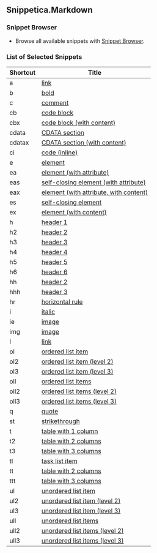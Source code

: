 ## Snippetica.Markdown

### Snippet Browser
* Browse all available snippets with [Snippet Browser](http://pihrt.net/snippetica/snippets?engine=vscode&language=markdown).

### List of Selected Snippets

Shortcut | Title
-------- | -----
a|[link](Link_.snippet)
b|[bold](Bold.snippet)
c|[comment](Comment.snippet)
cb|[code block](CodeBlock.snippet)
cbx|[code block \(with content\)](CodeBlockWithContent.snippet)
cdata|[CDATA section](CDataSection.snippet)
cdatax|[CDATA section \(with content\)](CDataSectionWithContent.snippet)
ci|[code \(inline\)](CodeInline.snippet)
e|[element](Element.snippet)
ea|[element \(with attribute\)](ElementWithAttribute.snippet)
eas|[self\-closing element \(with attribute\)](SelfClosingElementWithAttribute.snippet)
eax|[element \(with attribute, with content\)](ElementWithAttributeWithContent.snippet)
es|[self\-closing element](SelfClosingElement.snippet)
ex|[element \(with content\)](ElementWithContent.snippet)
h|[header 1](Header1.snippet)
h2|[header 2](Header2.snippet)
h3|[header 3](Header3.snippet)
h4|[header 4](Header4.snippet)
h5|[header 5](Header5.snippet)
h6|[header 6](Header6.snippet)
hh|[header 2](Header2_.snippet)
hhh|[header 3](Header3_.snippet)
hr|[horizontal rule](HorizontalRule.snippet)
i|[italic](Italic.snippet)
ie|[image](Image.snippet)
img|[image](Image_.snippet)
l|[link](Link.snippet)
ol|[ordered list item](OrderedListItem.snippet)
ol2|[ordered list item \(level 2\)](OrderedListItemLevel2.snippet)
ol3|[ordered list item \(level 3\)](OrderedListItemLevel3.snippet)
oll|[ordered list items](OrderedListItems.snippet)
oll2|[ordered list items \(level 2\)](OrderedListItemsLevel2.snippet)
oll3|[ordered list items \(level 3\)](OrderedListItemsLevel3.snippet)
q|[quote](Quote.snippet)
st|[strikethrough](StrikeThrough.snippet)
t|[table with 1 column](Table.snippet)
t2|[table with 2 columns](Table2.snippet)
t3|[table with 3 columns](Table3.snippet)
tl|[task list item](TaskListItem.snippet)
tt|[table with 2 columns](Table2_.snippet)
ttt|[table with 3 columns](Table3_.snippet)
ul|[unordered list item](UnorderedListItem.snippet)
ul2|[unordered list item \(level 2\)](UnorderedListItemLevel2.snippet)
ul3|[unordered list item \(level 3\)](UnorderedListItemLevel3.snippet)
ull|[unordered list items](UnorderedListItems.snippet)
ull2|[unordered list items \(level 2\)](UnorderedListItemsLevel2.snippet)
ull3|[unordered list items \(level 3\)](UnorderedListItemsLevel3.snippet)
